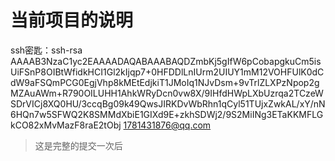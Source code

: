 # 当前项目的说明

ssh密匙：ssh-rsa AAAAB3NzaC1yc2EAAAADAQABAAABAQDZmbKj5gIfW6pCobapgkuCm5isUiFSnP8OIBtWfidkHCI1Gl2kIjqp7+0HFDDlLnIUrm2UIUY1mM12VOHFUlK0dCdW9aFSQmPCG0EgjVhp8kMEtEdjkiT1JMoIq1NJvDsm+9vTrlZLXPzNpop2gMZAuAWm+R790OILUHH1AhkWRyDcn0vw8X/9IHfdHWpLXbUzrqa2TCzeWSDrVICj8XQ0HU/3ccqBg09k49QwsJIRKDvWbRhn1qCyl51TUjxZwkAL/xY/nN6HQn7w5SFWQ2K8SMMdXbiE1GIXd9E+zkhSDWj2/9S2MiINg3ETaKKMFLGkCO82xMvMazF8raE2tObj 1781431876@qq.com

>这是完整的提交一次后